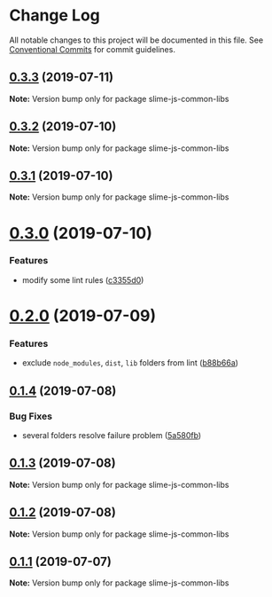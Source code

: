# Change Log

All notable changes to this project will be documented in this file.
See [Conventional Commits](https://conventionalcommits.org) for commit guidelines.

## [0.3.3](https://github.com/project-slime/js-common-libs/compare/v0.3.2...v0.3.3) (2019-07-11)

**Note:** Version bump only for package slime-js-common-libs





## [0.3.2](https://github.com/project-slime/js-common-libs/compare/v0.3.1...v0.3.2) (2019-07-10)

**Note:** Version bump only for package slime-js-common-libs





## [0.3.1](https://github.com/project-slime/js-common-libs/compare/v0.3.0...v0.3.1) (2019-07-10)

**Note:** Version bump only for package slime-js-common-libs





# [0.3.0](https://github.com/project-slime/js-common-libs/compare/v0.2.0...v0.3.0) (2019-07-10)


### Features

* modify some lint rules ([c3355d0](https://github.com/project-slime/js-common-libs/commit/c3355d0))





# [0.2.0](https://github.com/project-slime/js-common-libs/compare/v0.1.4...v0.2.0) (2019-07-09)


### Features

* exclude `node_modules`, `dist`, `lib` folders from lint ([b88b66a](https://github.com/project-slime/js-common-libs/commit/b88b66a))





## [0.1.4](https://github.com/project-slime/js-common-libs/compare/v0.1.3...v0.1.4) (2019-07-08)


### Bug Fixes

* several folders resolve failure problem ([5a580fb](https://github.com/project-slime/js-common-libs/commit/5a580fb))





## [0.1.3](https://github.com/project-slime/js-common-libs/compare/v0.1.2...v0.1.3) (2019-07-08)

**Note:** Version bump only for package slime-js-common-libs





## [0.1.2](https://github.com/project-slime/js-common-libs/compare/v0.1.1...v0.1.2) (2019-07-08)

**Note:** Version bump only for package slime-js-common-libs





## [0.1.1](https://github.com/project-slime/js-common-libs/compare/v0.1.0...v0.1.1) (2019-07-07)

**Note:** Version bump only for package slime-js-common-libs
